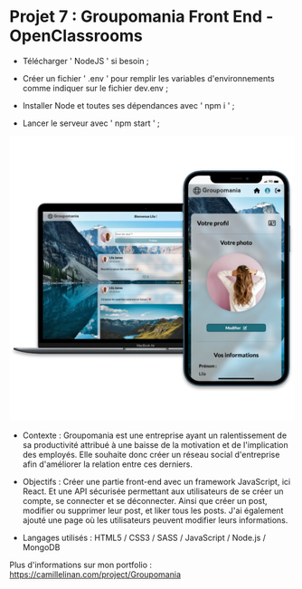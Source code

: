 # Projet 7 : Groupomania Front End - OpenClassrooms

+ Télécharger ' NodeJS ' si besoin ;

+ Créer un fichier ' .env ' pour remplir les variables d'environnements comme indiquer sur le fichier dev.env ;

+ Installer Node et toutes ses dépendances avec ' npm i ' ;

+ Lancer le serveur avec ' npm start ' ;

![Alt text](/groupomaniaCover.webp?raw=true "Cover Groupomania OpenClassrooms")

+ Contexte :
Groupomania est une entreprise ayant un ralentissement de sa productivité attribué à une baisse de la motivation et de l'implication des employés. Elle souhaite donc créer un réseau social d'entreprise afin d'améliorer la relation entre ces derniers.

+ Objectifs :
Créer une partie front-end avec un framework JavaScript, ici React. Et une API sécurisée permettant aux utilisateurs de se créer un compte, se connecter et se déconnecter. Ainsi que créer un post, modifier ou supprimer leur post, et liker tous les posts. J'ai également ajouté une page où les utilisateurs peuvent modifier leurs informations.

+ Langages utilisés :
HTML5 / CSS3 / SASS / JavaScript / Node.js / MongoDB

Plus d'informations sur mon portfolio : https://camillelinan.com/project/Groupomania
